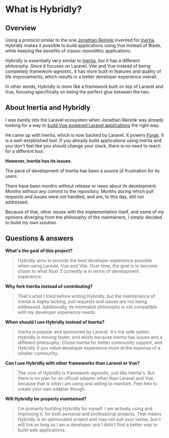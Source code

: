 # What is Hybridly?

## Overview

Using a protocol similar to the one [Jonathan Reinink](https://reinink.ca) invented for [Inertia](https://inertiajs.com), Hybridly makes it possible to build applications using Vue instead of Blade, while keeping the benefits of classic monolithic applications.

Hybridly is essentially very similar to [Inertia](https://inertiajs.com), but it has a different philosophy. Since it focuses on Laravel, Vite and Vue instead of being completely framework-agnostic, it has more built-in features and quality of life improvements, which results in a better developer experience overall.

In other words, Hybridly is more like a framework built on top of Laravel and Vue, focusing specifically on being the perfect glue between the two.

## About Inertia and Hybridly

I was barely into the Laravel ecosystem when Jonathan Reinink was already looking for a way to [build Vue-powered Laravel applications](https://reinink.ca/articles/server-side-apps-with-client-side-rendering) the right way.

He came up with Inertia, which is now backed by Laravel. It powers [Forge](https://forge.laravel.com). It is a well-established tool. If you already build applications using Inertia and you don't feel like you should change your stack, there is no need to reach for a different tool.

**However, Inertia has its issues**.

The pace of development of Inertia has been a source of frustration for its users. 

There have been months without release or news about its development. Months without any commit to the repository. Months during which pull requests and issues were not handled, and are, to this day, still not addressed.

Because of that, other issues with the implementation itself, and some of my opinions diverging from the philosophy of the maintainers, I simply decided to build my own solution.

## Questions & answers

**What's the goal of this project?**
> Hybridly aims to provide the best developer experience possible when using Laravel, Vue and Vite. Over time, the goal is to become closer to what Nuxt 3 currently is in terms of development experience.

**Why fork Inertia instead of contributing?**
> That's what I tried before writing Hybridly, but the maintenance of Inertia is highly lacking, pull requests and issues are not being addressed. Additionally, its minimalist philosophy is not compatible with my developer experience needs.

**When should I use Hybridly instead of Inertia?**
> Inertia is popular and sponsored by Laravel. It's the safe option. Hybridly is moving faster, and exists because Inertia has issues and a different philosophy. Chose Inertia for better community support, and Hybridly if you value developer experience more at the expense of a smaller community.

**Can I use Hybridly with other frameworks than Laravel or Vue?**
> The core of Hybridly is framework-agnostic, just like Inertia's. But there is no plan for an official adapter other than Laravel and Vue, because that is what I am using and willing to maintain. Feel free to create your own adapter though.

**Will Hybridly be properly maintained?**
> I'm primarily building Hybridly for myself. I am actively using and improving it, for both personal and professional projects. That means Hybridly is an opinionated project and may not suit your tastes, but it will live as long as I am a developer and I didn't find a better way to build web applications.
